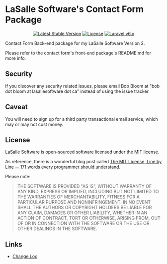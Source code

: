 # LaSalle Software's Contact Form Package

<p align="center">
<a href="https://packagist.org/packages/lasallesoftware/lsv2-contactformbackend-pkg"><img src="https://poser.pugx.org/lasallesoftware/lsv2-contactformbackend-pkg/v/stable.svg" alt="Latest Stable Version"></a>
<a href="https://packagist.org/packages/lasallesoftware/lsv2-contactformbackend-pkg"><img src="https://poser.pugx.org/lasallesoftware/lsv2-contactformbackend-pkg/license.svg" alt="License"></a>
<a href="https://laravel.com/"><img src="https://img.shields.io/badge/Laravel-v6-brightgreen.svg?style=flat-square" alt="Laravel v6.x"></a> 
</p>

Contact Form Back-end package for my LaSalle Software Version 2.

Please refer to the contact form's front-end package's README.md for more info. 

## Security

If you discover any security related issues, please email Bob Bloom at "bob dot bloom at lasallesoftware dot ca" instead of using the issue tracker.

## Caveat

You will need to sign up for a third party transactional email service, which may or may not cost money. 

## License

LaSalle Software is open-sourced software licensed under the [MIT license](https://opensource.org/licenses/MIT).

As reference, there is a wonderful blog post called [The MIT License, Line by Line -- 171 words every programmer should understand](https://writing.kemitchell.com/2016/09/21/MIT-License-Line-by-Line.html).

Please note:
>THE SOFTWARE IS PROVIDED "AS IS", WITHOUT WARRANTY OF ANY KIND, EXPRESS OR IMPLIED, INCLUDING BUT NOT LIMITED TO THE WARRANTIES OF MERCHANTABILITY, FITNESS FOR A PARTICULAR PURPOSE AND NONINFRINGEMENT. IN NO EVENT SHALL THE AUTHORS OR COPYRIGHT HOLDERS BE LIABLE FOR ANY CLAIM, DAMAGES OR OTHER LIABILITY, WHETHER IN AN ACTION OF CONTRACT, TORT OR OTHERWISE, ARISING FROM, OUT OF OR IN CONNECTION WITH THE SOFTWARE OR THE USE OR OTHER DEALINGS IN THE SOFTWARE.
>
## Links

* [Change Log](CHANGELOG.md)

